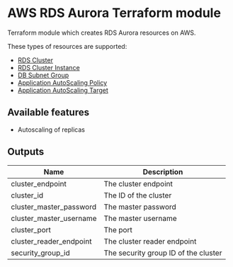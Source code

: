 # AWS RDS Aurora Terraform module

Terraform module which creates RDS Aurora resources on AWS.

These types of resources are supported:

* [RDS Cluster](https://www.terraform.io/docs/providers/aws/r/rds_cluster.html)
* [RDS Cluster Instance](https://www.terraform.io/docs/providers/aws/r/rds_cluster_instance.html)
* [DB Subnet Group](https://www.terraform.io/docs/providers/aws/r/db_subnet_group.html)
* [Application AutoScaling Policy](https://www.terraform.io/docs/providers/aws/r/appautoscaling_policy.html)
* [Application AutoScaling Target](https://www.terraform.io/docs/providers/aws/r/appautoscaling_target.html)

## Available features

- Autoscaling of replicas

## Outputs

| Name | Description |
|------|-------------|
| cluster\_endpoint | The cluster endpoint |
| cluster\_id | The ID of the cluster |
| cluster\_master\_password | The master password |
| cluster\_master\_username | The master username |
| cluster\_port | The port |
| cluster\_reader\_endpoint | The cluster reader endpoint |
| security\_group\_id | The security group ID of the cluster |
